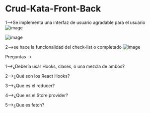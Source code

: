 # Crud-Kata-Front-Back

1-->Se implementa una interfaz de usuario agradable para el  usuario
![image](https://user-images.githubusercontent.com/96325513/166620250-2997a148-e6a3-45de-9324-7c06e3cd8887.png)

![image](https://user-images.githubusercontent.com/96325513/167000380-4a3946d3-31e1-4c99-a632-716bea16a0bb.png)

2-->se hace la funcionalidad del check-list o completado
![image](https://user-images.githubusercontent.com/96325513/167001440-4ee86897-1210-4f16-810d-1d34d37f5532.png)


Preguntas-->

1-->¿Debería usar Hooks, clases, o una mezcla de ambos?

2-->¿Qué son los React Hooks?

3-->¿Que es el reducer?

4-->¿Que es el Store provider?

5-->¿Que es fetch?


